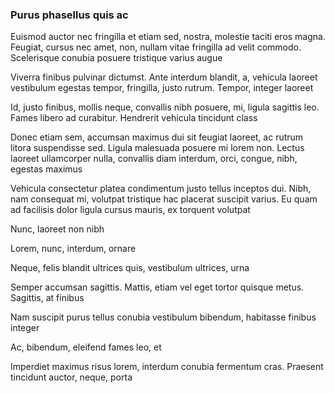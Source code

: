 ### Purus phasellus quis ac

Euismod auctor nec fringilla et etiam sed, nostra, molestie taciti eros magna. Feugiat, cursus nec amet, non, nullam vitae fringilla ad velit commodo. Scelerisque conubia posuere tristique varius augue

Viverra finibus pulvinar dictumst. Ante interdum blandit, a, vehicula laoreet vestibulum egestas tempor, fringilla, justo rutrum. Tempor, integer laoreet

Id, justo finibus, mollis neque, convallis nibh posuere, mi, ligula sagittis leo. Fames libero ad curabitur. Hendrerit vehicula tincidunt class

Donec etiam sem, accumsan maximus dui sit feugiat laoreet, ac rutrum litora suspendisse sed. Ligula malesuada posuere mi lorem non. Lectus laoreet ullamcorper nulla, convallis diam interdum, orci, congue, nibh, egestas maximus

Vehicula consectetur platea condimentum justo tellus inceptos dui. Nibh, nam consequat mi, volutpat tristique hac placerat suscipit varius. Eu quam ad facilisis dolor ligula cursus mauris, ex torquent volutpat

Nunc, laoreet non nibh

Lorem, nunc, interdum, ornare

Neque, felis blandit ultrices quis, vestibulum ultrices, urna

Semper accumsan sagittis. Mattis, etiam vel eget tortor quisque metus. Sagittis, at finibus

Nam suscipit purus tellus conubia vestibulum bibendum, habitasse finibus integer

Ac, bibendum, eleifend fames leo, et

Imperdiet maximus risus lorem, interdum conubia fermentum cras. Praesent tincidunt auctor, neque, porta


